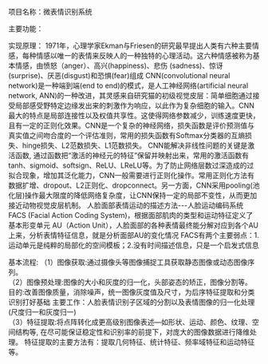 项目名称：微表情识别系统

主要功能：

实现原理：
     1971年，心理学家Ekman与Friesen的研究最早提出人类有六种主要情感，每种情感以唯一的表情来反映人的一种独特的心理活动。这六种情感被称为基本情感，由愤怒（anger）、高兴(happiness)、悲伤 (sadness)、惊讶(surprise)、厌恶(disgust)和恐惧(fear)组成 CNN(convolutional neural network)是一种端到端(end to end)的模式，是人工神经网络(artificial neural network, ANN)的一种改进，其灵感来自研究猫的初级视觉皮层：简单细胞通过接受局部感受野特定边缘发出来的刺激作为响应，以此作为复杂细胞的输入。CNN最大的特点是局部连接性以及权值共享性。这使得网络参数减少，训练速度更快，且有一定的正则化效果。CNN是一个复杂的神经网络，损失函数是评价预测值与真实值之间吻合度的一个评估准则，常用的损失函数有Softmax分类器的互熵损失、hinge损失、L2范数损失、L1范数损失。 CNN能解决非线性问题的关键是激活函数, 通过函数把“激活的神经元的特征”保留并映射出来，常用的激活函数有tanh、sigmoid、softsign、ReLU、LReLU等。为了防止网络层数过深造成的过拟合现象，增加其泛化能力，CNN一般需要进行正则化操作。常用正则化方法有数据扩增、dropout、L2正则化、dropconnect。另一方面，CNN采用pooling(池化层)操作最大限度的降低网络复杂度，让CNN保持一定的局部不变性，从而更加接近动物视觉皮层机制。 人脸面部表情运动的描述方法---人脸运动编码系统FACS (Facial Action Coding System)，根据面部肌肉的类型和运动特征定义了基本形变单元 AU（Action Unit），人脸面部的各种表情最终能分解对应到各个AU上来，分析表情特征信息，就是分析面部AU的变化情况 FACS有两个主要弱点：1.运动单元是纯粹的局部化的空间模板；2.没有时间描述信息，只是一个启发式信息

基本流程: 
      （1）图像获取:通过摄像头等图像捕捉工具获取静态图像或动态图像序列。   
      （2）图像预处理:图像的大小和灰度的归一化，头部姿态的矫正，图像分割等。 目的:改善图像质量，消除噪声，统一图像灰度值及尺寸，为后序特征提取和分类识别打好基础 主要工作：人脸表情识别子区域的分割以及表情图像的归一化处理(尺度归一和灰度归一)  
      （3）特征提取:将点阵转化成更高级别图像表述—如形状、运动、颜色、纹理、空间结构等, 在尽可能保证稳定性和识别率的前提下，对庞大的图像数据进行降维处理。 特征提取的主要方法有：提取几何特征、统计特征、频率域特征和运动特征等。




